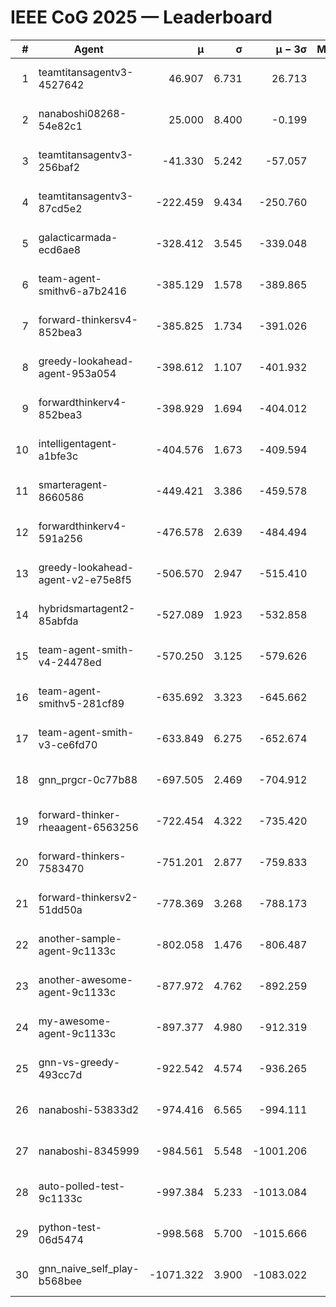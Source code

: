 # IEEE CoG 2025 — Leaderboard

| # | Agent | μ | σ | μ − 3σ | Matches | Updated |
|---:|---|---:|---:|---:|---:|---|
| 1 | teamtitansagentv3-4527642 | 46.907 | 6.731 | 26.713 | 22750 | 2025-08-26 14:43 |
| 2 | nanaboshi08268-54e82c1 | 25.000 | 8.400 | -0.199 | 160 | 2025-08-26 14:43 |
| 3 | teamtitansagentv3-256baf2 | -41.330 | 5.242 | -57.057 | 23056 | 2025-08-26 14:43 |
| 4 | teamtitansagentv3-87cd5e2 | -222.459 | 9.434 | -250.760 | 23586 | 2025-08-26 14:43 |
| 5 | galacticarmada-ecd6ae8 | -328.412 | 3.545 | -339.048 | 21280 | 2025-08-26 14:43 |
| 6 | team-agent-smithv6-a7b2416 | -385.129 | 1.578 | -389.865 | 22800 | 2025-08-26 14:43 |
| 7 | forward-thinkersv4-852bea3 | -385.825 | 1.734 | -391.026 | 18948 | 2025-08-26 14:43 |
| 8 | greedy-lookahead-agent-953a054 | -398.612 | 1.107 | -401.932 | 21036 | 2025-08-26 14:43 |
| 9 | forwardthinkerv4-852bea3 | -398.929 | 1.694 | -404.012 | 19395 | 2025-08-26 14:43 |
| 10 | intelligentagent-a1bfe3c | -404.576 | 1.673 | -409.594 | 19477 | 2025-08-26 14:43 |
| 11 | smarteragent-8660586 | -449.421 | 3.386 | -459.578 | 19378 | 2025-08-26 14:43 |
| 12 | forwardthinkerv4-591a256 | -476.578 | 2.639 | -484.494 | 18634 | 2025-08-26 14:43 |
| 13 | greedy-lookahead-agent-v2-e75e8f5 | -506.570 | 2.947 | -515.410 | 23356 | 2025-08-26 14:43 |
| 14 | hybridsmartagent2-85abfda | -527.089 | 1.923 | -532.858 | 19218 | 2025-08-26 14:43 |
| 15 | team-agent-smith-v4-24478ed | -570.250 | 3.125 | -579.626 | 22696 | 2025-08-26 14:43 |
| 16 | team-agent-smithv5-281cf89 | -635.692 | 3.323 | -645.662 | 21920 | 2025-08-26 14:43 |
| 17 | team-agent-smith-v3-ce6fd70 | -633.849 | 6.275 | -652.674 | 23416 | 2025-08-26 14:43 |
| 18 | gnn_prgcr-0c77b88 | -697.505 | 2.469 | -704.912 | 20240 | 2025-08-26 14:43 |
| 19 | forward-thinker-rheaagent-6563256 | -722.454 | 4.322 | -735.420 | 21084 | 2025-08-26 14:43 |
| 20 | forward-thinkers-7583470 | -751.201 | 2.877 | -759.833 | 21020 | 2025-08-26 14:43 |
| 21 | forward-thinkersv2-51dd50a | -778.369 | 3.268 | -788.173 | 22144 | 2025-08-26 14:43 |
| 22 | another-sample-agent-9c1133c | -802.058 | 1.476 | -806.487 | 23040 | 2025-08-26 14:43 |
| 23 | another-awesome-agent-9c1133c | -877.972 | 4.762 | -892.259 | 24640 | 2025-08-26 14:43 |
| 24 | my-awesome-agent-9c1133c | -897.377 | 4.980 | -912.319 | 23620 | 2025-08-26 14:43 |
| 25 | gnn-vs-greedy-493cc7d | -922.542 | 4.574 | -936.265 | 17920 | 2025-08-26 14:43 |
| 26 | nanaboshi-53833d2 | -974.416 | 6.565 | -994.111 | 17660 | 2025-08-26 14:43 |
| 27 | nanaboshi-8345999 | -984.561 | 5.548 | -1001.206 | 18430 | 2025-08-26 14:43 |
| 28 | auto-polled-test-9c1133c | -997.384 | 5.233 | -1013.084 | 23740 | 2025-08-26 14:43 |
| 29 | python-test-06d5474 | -998.568 | 5.700 | -1015.666 | 18310 | 2025-08-26 14:43 |
| 30 | gnn_naive_self_play-b568bee | -1071.322 | 3.900 | -1083.022 | 18580 | 2025-08-26 14:43 |

